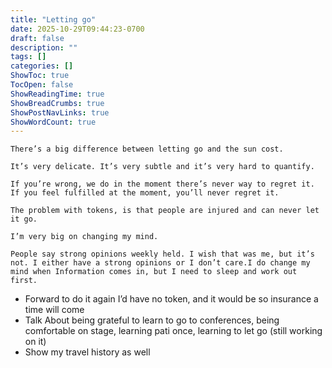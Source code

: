 ```yaml
---
title: "Letting go"
date: 2025-10-29T09:44:23-0700
draft: false
description: ""
tags: []
categories: []
ShowToc: true
TocOpen: false
ShowReadingTime: true
ShowBreadCrumbs: true
ShowPostNavLinks: true
ShowWordCount: true
---
```


```
There’s a big difference between letting go and the sun cost.

It’s very delicate. It’s very subtle and it’s very hard to quantify.

If you’re wrong, we do in the moment there’s never way to regret it. If you feel fulfilled at the moment, you’ll never regret it.

The problem with tokens, is that people are injured and can never let it go.

I’m very big on changing my mind.

People say strong opinions weekly held. I wish that was me, but it’s not. I either have a strong opinions or I don’t care.I do change my mind when Information comes in, but I need to sleep and work out first.
```

- Forward to do it again I’d have no token, and it would be so insurance a time will come
- Talk About being grateful to learn to go to conferences, being comfortable on stage, learning pati once, learning to let go (still working on it)
- Show my travel history as well
